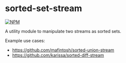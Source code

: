 # sorted-set-stream

[![NPM](https://nodei.co/npm/sorted-set-stream.png)](https://nodei.co/npm/sorted-set-stream/)

A utility module to manipulate two streams as sorted sets.

Example use cases:
* https://github.com/mafintosh/sorted-union-stream
* https://github.com/karissa/sorted-diff-stream

